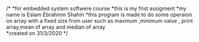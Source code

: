 /*
*for embedded system softwere course 
*this is my frist assigment 
*my name is  Eslam Ebrahinm Shahin
*this program is made to do some operaion on array with a
fixed size from user such as maxmum ,minimum value , print array,mean of array and median of array  
*created on 31/3/2020
*/


